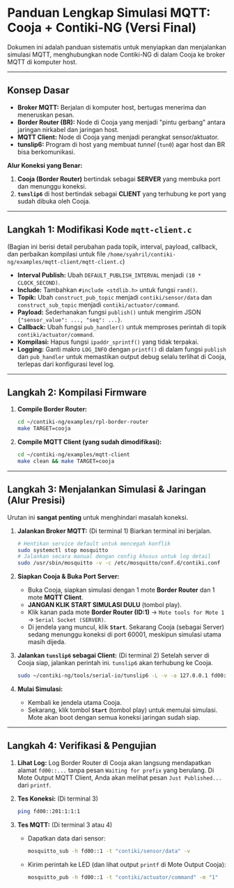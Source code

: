 # Panduan Lengkap Simulasi MQTT: Cooja + Contiki-NG (Versi Final)

Dokumen ini adalah panduan sistematis untuk menyiapkan dan menjalankan simulasi MQTT, menghubungkan node Contiki-NG di dalam Cooja ke broker MQTT di komputer host.

---

## Konsep Dasar

- **Broker MQTT:** Berjalan di komputer host, bertugas menerima dan meneruskan pesan.
- **Border Router (BR):** Node di Cooja yang menjadi "pintu gerbang" antara jaringan nirkabel dan jaringan host.
- **MQTT Client:** Node di Cooja yang menjadi perangkat sensor/aktuator.
- **tunslip6:** Program di host yang membuat *tunnel* (`tun0`) agar host dan BR bisa berkomunikasi.

**Alur Koneksi yang Benar:**
1.  **Cooja (Border Router)** bertindak sebagai **SERVER** yang membuka port dan menunggu koneksi.
2.  **`tunslip6`** di host bertindak sebagai **CLIENT** yang terhubung ke port yang sudah dibuka oleh Cooja.

---

## Langkah 1: Modifikasi Kode `mqtt-client.c`

(Bagian ini berisi detail perubahan pada topik, interval, payload, callback, dan perbaikan kompilasi untuk file `/home/syahril/contiki-ng/examples/mqtt-client/mqtt-client.c`)

- **Interval Publish:** Ubah `DEFAULT_PUBLISH_INTERVAL` menjadi `(10 * CLOCK_SECOND)`.
- **Include:** Tambahkan `#include <stdlib.h>` untuk fungsi `rand()`.
- **Topik:** Ubah `construct_pub_topic` menjadi `contiki/sensor/data` dan `construct_sub_topic` menjadi `contiki/actuator/command`.
- **Payload:** Sederhanakan fungsi `publish()` untuk mengirim JSON `{"sensor_value": ..., "seq": ...}`.
- **Callback:** Ubah fungsi `pub_handler()` untuk memproses perintah di topik `contiki/actuator/command`.
- **Kompilasi:** Hapus fungsi `ipaddr_sprintf()` yang tidak terpakai.
- **Logging:** Ganti makro `LOG_INFO` dengan `printf()` di dalam fungsi `publish` dan `pub_handler` untuk memastikan output debug selalu terlihat di Cooja, terlepas dari konfigurasi level log.

---

## Langkah 2: Kompilasi Firmware

1.  **Compile Border Router:**
    ```bash
    cd ~/contiki-ng/examples/rpl-border-router
    make TARGET=cooja
    ```

2.  **Compile MQTT Client (yang sudah dimodifikasi):**
    ```bash
    cd ~/contiki-ng/examples/mqtt-client
    make clean && make TARGET=cooja
    ```

---

## Langkah 3: Menjalankan Simulasi & Jaringan (Alur Presisi)

Urutan ini **sangat penting** untuk menghindari masalah koneksi.

1.  **Jalankan Broker MQTT:** (Di terminal 1)
    Biarkan terminal ini berjalan.
    ```bash
    # Hentikan service default untuk mencegah konflik
    sudo systemctl stop mosquitto
    # Jalankan secara manual dengan config khusus untuk log detail
    sudo /usr/sbin/mosquitto -v -c /etc/mosquitto/conf.d/contiki.conf
    ```

2.  **Siapkan Cooja & Buka Port Server:**
    - Buka Cooja, siapkan simulasi dengan 1 mote **Border Router** dan 1 mote **MQTT Client**.
    - **JANGAN KLIK START SIMULASI DULU** (tombol play).
    - Klik kanan pada mote **Border Router (ID:1)** -> `Mote tools for Mote 1` -> `Serial Socket (SERVER)`.
    - Di jendela yang muncul, klik **`Start`**. Sekarang Cooja (sebagai Server) sedang menunggu koneksi di port 60001, meskipun simulasi utama masih dijeda.

3.  **Jalankan `tunslip6` sebagai Client:** (Di terminal 2)
    Setelah server di Cooja siap, jalankan perintah ini. `tunslip6` akan terhubung ke Cooja.
    ```bash
    sudo ~/contiki-ng/tools/serial-io/tunslip6 -L -v -a 127.0.0.1 fd00::1/64
    ```

4.  **Mulai Simulasi:**
    - Kembali ke jendela utama Cooja.
    - Sekarang, klik tombol **`Start`** (tombol play) untuk memulai simulasi. Mote akan boot dengan semua koneksi jaringan sudah siap.

---

## Langkah 4: Verifikasi & Pengujian

1.  **Lihat Log:** Log Border Router di Cooja akan langsung mendapatkan alamat `fd00::...` tanpa pesan `Waiting for prefix` yang berulang. Di Mote Output MQTT Client, Anda akan melihat pesan `Just Published...` dari `printf`.

2.  **Tes Koneksi:** (Di terminal 3)
    ```bash
    ping fd00::201:1:1:1
    ```

3.  **Tes MQTT:** (Di terminal 3 atau 4)
    - Dapatkan data dari sensor:
      ```bash
      mosquitto_sub -h fd00::1 -t "contiki/sensor/data" -v
      ```
    - Kirim perintah ke LED (dan lihat output `printf` di Mote Output Cooja):
      ```bash
      mosquitto_pub -h fd00::1 -t "contiki/actuator/command" -m "1"
      ```
